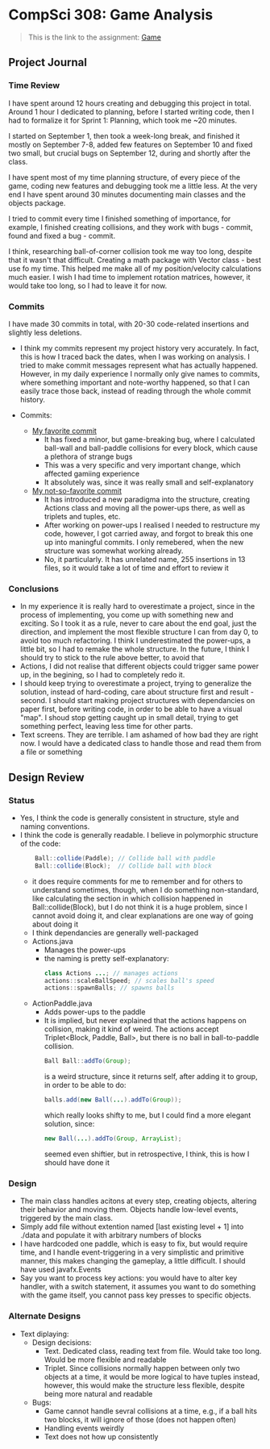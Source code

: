 # CompSci 308: Game Analysis

> This is the link to the assignment: [Game](http://www.cs.duke.edu/courses/compsci308/current/assign/01_game/)

## Project Journal

### Time Review

I have spent around 12 hours creating and debugging this project in total. Around 1 hour I dedicated to planning, before I started writing code, then I had to formalize it for Sprint 1: Planning, which took me ~20 minutes.

I started on September 1, then took a week-long break, and finished it mostly on September 7-8, added few features on September 10 and fixed two small, but crucial bugs on September 12, during and shortly after the class.

I have spent most of my time planning structure, of every piece of the game, coding new features and debugging took me a little less. At the very end I have spent around 30 minutes documenting main classes and the objects package.

I tried to commit every time I finished something of importance, for example, I finished creating collisions, and they work with bugs - commit, found and fixed a bug - commit.

I think, researching ball-of-corner collision took me way too long, despite that it wasn't that difficult. Creating a math package with Vector class - best use fo my time. This helped me make all of my position/velocity calculations much easier. I wish I had time to implement rotation matrices, however, it would take too long, so I had to leave it for now.

### Commits

I have made 30 commits in total, with 20-30 code-related insertions and slightly less deletions.

* I think my commits represent my project history very accurately. In fact, this is how I traced back the dates, when I was working on analysis. I tried to make commit messages represent what has actually happened. However, in my daily experience I normally only give names to commits, where something important and note-worthy happened, so that I can easily trace those back, instead of reading through the whole commit history.

* Commits:
  * [My favorite commit](https://coursework.cs.duke.edu/CompSci308_2017Fall/game_rs380/commit/3d7533e4f57b026dd6b743eeb8ad266f7c6fbd5f)
    * It has fixed a minor, but game-breaking bug, where I calculated ball-wall and ball-paddle collisions for every block, which cause a plethora of strange bugs
    * This was a very specific and very important change, which affected gamiing experience
    * It absolutely was, since it was really small and self-explanatory
  * [My not-so-favorite commit](https://coursework.cs.duke.edu/CompSci308_2017Fall/game_rs380/commit/d3e7c30c40fc810cb55360be0be8efc5c747261a)
    * It has introduced a new paradigma into the structure, creating Actions class and moving all the power-ups there, as well as triplets and tuples, etc.
    * After working on power-ups I realised I needed to restructure my code, however, I got carried away, and forgot to break this one up into maningful commits. I only remebered, when the new structure was somewhat working already.
    * No, it particularly. It has unrelated name, 255 insertions in 13 files, so it would take a lot of time and  effort to review it

### Conclusions

* In my experience it is really hard to overestimate a project, since in the process of implementing, you come up with something new and exciting. So I took it as a rule, never to care about the end goal, just the direction, and implement the most flexible structure I can from day 0, to avoid too much refactoring. I think I underestimated the power-ups, a little bit, so I had to remake the whole structure. In the future, I think I should try to stick to the rule above better, to avoid that
* Actions, I did not realise that different objects could trigger same power up, in the begining, so I had to completely redo it.
* I should keep trying to overestimate a project, trying to generalize the solution, instead of hard-coding, care about structure first and result - second. I should start making project structures with dependancies on paper first, before writing code, in order to be able to have a visual "map". I shoud stop getting caught up in small detail, trying to get something perfect, leaving less time for other parts.
* Text screens. They are terrible. I am ashamed of how bad they are right now. I would have a dedicated class to handle those and read them from a file or something

## Design Review

### Status

* Yes, I think the code is generally consistent in structure, style and naming conventions.
* I think the code is generally readable. I believe in polymorphic structure of the code:
    ```java
        Ball::collide(Paddle); // Collide ball with paddle
        Ball::collide(Block);  // Collide ball with block
    ```
  * it does require comments for me to remember and for others to understand sometimes, though, when I do something non-standard, like calculating the section in which collision happened in Ball::collide(Block), but I do not think it is a huge problem, since I cannot avoid doing it, and clear explanations are one way of going about doing it
  * I think dependancies are generally well-packaged
  * Actions.java
    * Manages the power-ups
    * the naming is pretty self-explanatory:
      ```java
      class Actions ...; // manages actions
      actions::scaleBallSpeed; // scales ball's speed
      actions::spawnBalls; // spawns balls
      ```
  * ActionPaddle.java
    * Adds power-ups to the paddle
    * It is implied, but never explained that the actions happens on collision, making it kind of weird. The actions accept Triplet<Block, Paddle, Ball>, but there is no ball in ball-to-paddle collision.
      ```java
      Ball Ball::addTo(Group);
      ```
      is a weird structure, since it returns self, after adding it to group, in order to be able to do:
      ```java
      balls.add(new Ball(...).addTo(Group));
      ```
      which really looks shifty to me, but I could find a more elegant solution, since:
      ```java
      new Ball(...).addTo(Group, ArrayList);
      ```
      seemed even shiftier, but in retrospective, I think, this is how I should have done it

### Design

* The main class handles acitons at every step, creating objects, altering their behavior and moving them. Objects handle low-level events, triggered by the main class.
* Simply add file without extention named [last existing level + 1] into ./data and populate it with arbitrary numbers of blocks
* I have hardcoded one paddle, which is easy to fix, but would require time, and I handle event-triggering in a very simplistic and primitive manner, this makes changing the gameplay, a little difficult. I should have used javafx.Events
* Say you want to process key actions: you would have to alter key handler, with a switch statement, it assumes you want to do something with the game itself, you cannot pass key presses to specific objects.

### Alternate Designs

* Text diplaying:
  * Design decisions:
    * Text. Dedicated class, reading text from file. Would take too long. Would be more flexible and readable
    * Triplet. Since collisions normally happen between only two objects at a time, it would be more logical to have tuples instead, however, this would make the structure less flexible, despite being more natural and readable
  * Bugs:
    * Game cannot handle sevral collisions at a time, e.g., if a ball hits two blocks, it will ignore of those (does not happen often)
    * Handling events weirdly
    * Text does not how up consistently
